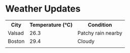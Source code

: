 # Weather Updates

<!-- WEATHER-UPDATE-START -->
<table><tr><th>City</th><th>Temperature (°C)</th><th>Condition</th></tr><tr><td>Valsad</td><td>26.3</td><td>Patchy rain nearby</td></tr><tr><td>Boston</td><td>29.4</td><td>Cloudy</td></tr><tr><td></td><td></td><td></td></tr></table>
<!-- WEATHER-UPDATE-END -->
